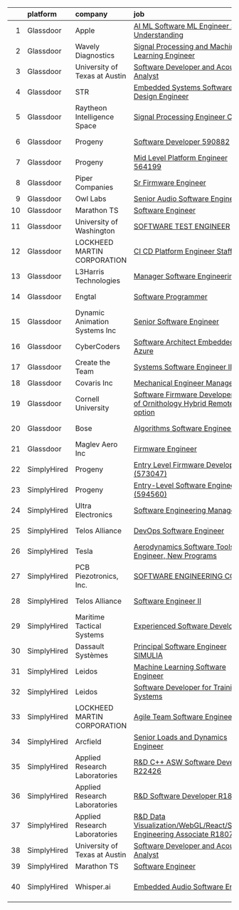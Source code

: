 

|    | platform    | company                        | job                                                                                                                                                                                                                                                                                                                                                                                                                                                                                                                                                                                                                                                                                                                                                                                                                                                                                                                                                                                                                                                                                                                                                                                                                                                                                                                                                                                                                                                                 | update_time   | location          |
|---:|:------------|:-------------------------------|:--------------------------------------------------------------------------------------------------------------------------------------------------------------------------------------------------------------------------------------------------------------------------------------------------------------------------------------------------------------------------------------------------------------------------------------------------------------------------------------------------------------------------------------------------------------------------------------------------------------------------------------------------------------------------------------------------------------------------------------------------------------------------------------------------------------------------------------------------------------------------------------------------------------------------------------------------------------------------------------------------------------------------------------------------------------------------------------------------------------------------------------------------------------------------------------------------------------------------------------------------------------------------------------------------------------------------------------------------------------------------------------------------------------------------------------------------------------------|:--------------|:------------------|
|  1 | Glassdoor   | Apple                          | [AI ML   Software  ML  Engineer  Siri Understanding](https://www.glassdoor.com/partner/jobListing.htm?pos=101&ao=1110586&s=58&guid=00000183bb8fd0759680a6c2d1eb1c1c&src=GD_JOB_AD&t=SR&vt=w&cs=1_b3387f56&cb=1665299108269&jobListingId=1008170405429&cpc=BAEB662971763A76&jrtk=3-0-1getovk4tk62j801-1getovk5fg2dg800-efa2d06a4c45605b--6NYlbfkN0BvKrLyj5gPmtZO9T8euul8TCxuuKNOtzRJOomxnwSEodTz2Bc-sPZlm1JPYWoVnTELi4DV3MHhxz3vKN37-QXncUYXY_tcre90WhxeoBRsHCYRLRXIu7J17H4Z4dw8T-us7pt0Al_SOIbNGFS-lWze-b0YjVb9z_tmR3NyudyI4Bbx566YJ2q5ATKiimLEN8zNJpfB5Gy67P7Nl7OxfX_RZluh3qnZJ6akEJhcl_KY0y5UDXlr_HmRCwn60oJlqmq7Bb26FZDU9xc2cY1SbQvjlWc0ARXfRHy7aK1JYwF1_H3N-fIwkUWKZiZ2fciNF9U4whGSPjXSKy_Y_7_bdHfh3r9E9kdd93n3FyBeBnZtYLjB1VM_R8CpBO78V2lXlXk9MIglnaLQzO9YhzPJFw5HohnXWXEDjHYQ7C-3uPltvOseBV2EDvlq3kas1PIMv67QrqTQev6KcbIdfk5iDiHKkUscLo0a6b6ucV_Un1P3N_IJZYZBotWusjpW_btbUnJfgim-4Pqc-oqaNv5FRE8-s_QDdJ479tG5IKyjNn65-3PYfXXv5ebM_QdxAJPMAWjvEp1den0eXjPoMWyVBrTWQusoMb8sK1_Nuj9OB9ObliH9RsmVruqifhLvvh9Sj0qLfL3gJWZ_461PgXJ3E6ofyiMx7_io68ZfMlRxNW7Iki1smx2oG0DAwXw_7zgFa0K9sCzAH1p2_JYuZk0zT5hfh4jK8F4rrMwfkuScYCdPjqc83cOE0r8K4Q15UcldgNVzsGNLjgkyxr04ZfIxU2OII5afiX36LJQbhc5JvLvvE_Zbrvi6wZ_dAoFre32z7tVBJgNUSw9X2i6-bl2MJI9uqcFdMLcMg5MTcFZ_2as4kc3xhHYRQ7CnkAEiip-769emaAC-TmLLYXA3FuqfkwFE47g_3umKWrlScL4YKTqT4N5F2rNUwDff5oJplJjiAfMpcbXG4C0CXou9BBmoN3CEmG-zcQWpdKXNSw6EQbcet1QrzzWdtAYYHU0nDvLdxWeg_SNhnhasDopjbMboilSsixxbbjFp5ws%3D)              | 9d            | Cambridge, MA     |
|  2 | Glassdoor   | Wavely Diagnostics             | [Signal Processing and Machine Learning Engineer](https://www.glassdoor.com/partner/jobListing.htm?pos=102&ao=1110586&s=58&guid=00000183bb8fd0759680a6c2d1eb1c1c&src=GD_JOB_AD&t=SR&vt=w&ea=1&cs=1_f5aeb8b4&cb=1665299108270&jobListingId=1008193144649&cpc=BFE8C4BF51BDD557&jrtk=3-0-1getovk4tk62j801-1getovk5fg2dg800-820927414ffa346b--6NYlbfkN0AO-lx13pzomzdSppJUWL3QXsQT8oyFk4U4LWH8QC50CnAaWlsae1_czUAjvgCiIz9847dJOkGa9cquB0HzYQvHgYWYDtNCGhGRpsJBFnWfsXQo6huQtRxc9i5PEjq_rvLC4fwDakjpb-oucn9PZSt3rQ7vAYveCz2BuvxmJslcWTdtOZDl3Vbfq_RxFbsn-uCogdHYexU4M7UxGlCPKS-lXgYd2H9NhpYtU8TLG7LNTdpVHiosravpzMgVg0dEWwavr9m5BBZ9OgWWB1uOi0F0aFoUAV2n6N4pR5pwgHn322Mw8GYoMzBq1GlVuMUqdFD5Dtu2oFEUXWarSIU6Dd9AOeg8mOzRyj_akynJ2vkISAPfNcQFTv-Jmai3rrRyAPFeLaXaUulJjoWSJrdnE_H4rQM5_BbrckkK6pUtjq2K4bIqonUNOE1gQ9mT-D4rfHKW9P3aYuAagmZaRW7FjAWlVQR0yxchQCQZpCRHdJfdJtAFcTfKQEXz-jzQecaInMuPt4bBH3jpdqLrr4tiQ24Vl3Q2MNk46-Jf6MPvn8SzTw%3D%3D)                                                                                                                                                                                                                                                                                                                                                                                                                                                                                                                              | 1d            | Seattle, WA       |
|  3 | Glassdoor   | University of Texas at Austin  | [Software Developer and Acoustics Analyst](https://www.glassdoor.com/partner/jobListing.htm?pos=107&ao=1136043&s=58&guid=00000183bb8fd0759680a6c2d1eb1c1c&src=GD_JOB_AD&t=SR&vt=w&cs=1_01b8068e&cb=1665299108270&jobListingId=1008187538769&jrtk=3-0-1getovk4tk62j801-1getovk5fg2dg800-43f34b3524efc540-)                                                                                                                                                                                                                                                                                                                                                                                                                                                                                                                                                                                                                                                                                                                                                                                                                                                                                                                                                                                                                                                                                                                                                           | 3d            | Austin, TX        |
|  4 | Glassdoor   | STR                            | [Embedded Systems Software Design Engineer](https://www.glassdoor.com/partner/jobListing.htm?pos=121&ao=1136043&s=58&guid=00000183bb8fd0759680a6c2d1eb1c1c&src=GD_JOB_AD&t=SR&vt=w&ea=1&cs=1_0b77bc30&cb=1665299108272&jobListingId=1008189894579&jrtk=3-0-1getovk4tk62j801-1getovk5fg2dg800-b9ea59a4e244c9ae-)                                                                                                                                                                                                                                                                                                                                                                                                                                                                                                                                                                                                                                                                                                                                                                                                                                                                                                                                                                                                                                                                                                                                                     | 2d            | Dayton, OH        |
|  5 | Glassdoor   | Raytheon Intelligence   Space  | [Signal Processing Engineer  C C   ](https://www.glassdoor.com/partner/jobListing.htm?pos=117&ao=1136043&s=58&guid=00000183bb8fd0759680a6c2d1eb1c1c&src=GD_JOB_AD&t=SR&vt=w&cs=1_65a04661&cb=1665299108271&jobListingId=1008184636968&jrtk=3-0-1getovk4tk62j801-1getovk5fg2dg800-3cb738847438d69e-)                                                                                                                                                                                                                                                                                                                                                                                                                                                                                                                                                                                                                                                                                                                                                                                                                                                                                                                                                                                                                                                                                                                                                                 | 4d            | Middletown, RI    |
|  6 | Glassdoor   | Progeny                        | [Software Developer  590882 ](https://www.glassdoor.com/partner/jobListing.htm?pos=109&ao=1136043&s=58&guid=00000183bb8fd0759680a6c2d1eb1c1c&src=GD_JOB_AD&t=SR&vt=w&cs=1_805f788f&cb=1665299108270&jobListingId=1008177474738&jrtk=3-0-1getovk4tk62j801-1getovk5fg2dg800-24867eaf5dbf772d-)                                                                                                                                                                                                                                                                                                                                                                                                                                                                                                                                                                                                                                                                                                                                                                                                                                                                                                                                                                                                                                                                                                                                                                        | 7d            | Canonsburg, PA    |
|  7 | Glassdoor   | Progeny                        | [Mid Level Platform Engineer  564199 ](https://www.glassdoor.com/partner/jobListing.htm?pos=116&ao=1136043&s=58&guid=00000183bb8fd0759680a6c2d1eb1c1c&src=GD_JOB_AD&t=SR&vt=w&cs=1_702cc078&cb=1665299108271&jobListingId=1008166738068&jrtk=3-0-1getovk4tk62j801-1getovk5fg2dg800-36f873a77d8c6e5e-)                                                                                                                                                                                                                                                                                                                                                                                                                                                                                                                                                                                                                                                                                                                                                                                                                                                                                                                                                                                                                                                                                                                                                               | 11d           | Manassas, VA      |
|  8 | Glassdoor   | Piper Companies                | [Sr  Firmware Engineer](https://www.glassdoor.com/partner/jobListing.htm?pos=119&ao=1136043&s=58&guid=00000183bb8fd0759680a6c2d1eb1c1c&src=GD_JOB_AD&t=SR&vt=w&cs=1_cc40888e&cb=1665299108272&jobListingId=1008175631016&jrtk=3-0-1getovk4tk62j801-1getovk5fg2dg800-d3152e96e55e9f48-)                                                                                                                                                                                                                                                                                                                                                                                                                                                                                                                                                                                                                                                                                                                                                                                                                                                                                                                                                                                                                                                                                                                                                                              | 8d            | San Diego, CA     |
|  9 | Glassdoor   | Owl Labs                       | [Senior Audio Software Engineer](https://www.glassdoor.com/partner/jobListing.htm?pos=114&ao=1136043&s=58&guid=00000183bb8fd0759680a6c2d1eb1c1c&src=GD_JOB_AD&t=SR&vt=w&ea=1&cs=1_18f966f2&cb=1665299108271&jobListingId=1008189538495&jrtk=3-0-1getovk4tk62j801-1getovk5fg2dg800-e485dae13018075a-)                                                                                                                                                                                                                                                                                                                                                                                                                                                                                                                                                                                                                                                                                                                                                                                                                                                                                                                                                                                                                                                                                                                                                                | 2d            | Boston, MA        |
| 10 | Glassdoor   | Marathon TS                    | [Software Engineer](https://www.glassdoor.com/partner/jobListing.htm?pos=111&ao=1136043&s=58&guid=00000183bb8fd0759680a6c2d1eb1c1c&src=GD_JOB_AD&t=SR&vt=w&ea=1&cs=1_f3e36d9a&cb=1665299108271&jobListingId=1008186386196&jrtk=3-0-1getovk4tk62j801-1getovk5fg2dg800-8802337e1bc062f4-)                                                                                                                                                                                                                                                                                                                                                                                                                                                                                                                                                                                                                                                                                                                                                                                                                                                                                                                                                                                                                                                                                                                                                                             | 3d            | Fairfax, VA       |
| 11 | Glassdoor   | University of Washington       | [SOFTWARE TEST ENGINEER](https://www.glassdoor.com/partner/jobListing.htm?pos=113&ao=1136043&s=58&guid=00000183bb8fd0759680a6c2d1eb1c1c&src=GD_JOB_AD&t=SR&vt=w&cs=1_eca1da91&cb=1665299108271&jobListingId=1008181744294&jrtk=3-0-1getovk4tk62j801-1getovk5fg2dg800-4f9502871e81418b-)                                                                                                                                                                                                                                                                                                                                                                                                                                                                                                                                                                                                                                                                                                                                                                                                                                                                                                                                                                                                                                                                                                                                                                             | 5d            | Seattle, WA       |
| 12 | Glassdoor   | LOCKHEED MARTIN CORPORATION    | [CI CD Platform Engineer Staff](https://www.glassdoor.com/partner/jobListing.htm?pos=112&ao=1136043&s=58&guid=00000183bb8fd0759680a6c2d1eb1c1c&src=GD_JOB_AD&t=SR&vt=w&cs=1_95a12152&cb=1665299108271&jobListingId=1008184795205&jrtk=3-0-1getovk4tk62j801-1getovk5fg2dg800-e61874eab568c950-)                                                                                                                                                                                                                                                                                                                                                                                                                                                                                                                                                                                                                                                                                                                                                                                                                                                                                                                                                                                                                                                                                                                                                                      | 4d            | Manassas, VA      |
| 13 | Glassdoor   | L3Harris Technologies          | [Manager  Software Engineering](https://www.glassdoor.com/partner/jobListing.htm?pos=120&ao=1136043&s=58&guid=00000183bb8fd0759680a6c2d1eb1c1c&src=GD_JOB_AD&t=SR&vt=w&cs=1_8ae49e5c&cb=1665299108272&jobListingId=1008173310840&jrtk=3-0-1getovk4tk62j801-1getovk5fg2dg800-9d910d3c6ad72c4d-)                                                                                                                                                                                                                                                                                                                                                                                                                                                                                                                                                                                                                                                                                                                                                                                                                                                                                                                                                                                                                                                                                                                                                                      | 8d            | Herndon, VA       |
| 14 | Glassdoor   | Engtal                         | [Software Programmer](https://www.glassdoor.com/partner/jobListing.htm?pos=105&ao=1110586&s=58&guid=00000183bb8fd0759680a6c2d1eb1c1c&src=GD_JOB_AD&t=SR&vt=w&ea=1&cs=1_ce1d78a4&cb=1665299108270&jobListingId=1008171080983&cpc=2CAED5C921A5F994&jrtk=3-0-1getovk4tk62j801-1getovk5fg2dg800-b51b348a8d77a6f1--6NYlbfkN0B7Z8t6fEMDh_BTkcJVPNJicKvZQEBTy5HSwyHa20ewqmyfWNXjNsfvmtdqiCQm-EzD4v61C0M3pS4O_WWnQzap9xdTPkEczGLXNus95fa2-MGyn88lc16JULZI2F_w7cJW5wi-C0mrguKo2auP5i88c85Df4fwsynpN4DSBUcxBGm7GnkHOj1F4RYKIzEMKptle-AIAlB6o58JrSnXSXpCclpjI7OG9EipUswrdlSyGC10TydYW1AmtsZXLALcq2Cv5xVOfFVmfHyWPG2X0YQziVVTNtTr8ukEbUsijG27_Rf70Kg-XB5o6cFe1XGBBdR4vRAmDdsoXzkGBrFEHd_ALssl3HFSh5EoTosvVtySB--4hY7WaMTDGK3Gg-f3CFQhjhChC4Gtt9KbKCmuvdMYIPBD45QmjP9Q911jw_sBY19VzyO1zkpYjIlibV2IUWssDxODmCmfXAAcallSiPbxVnbXXkiVtNhYZ_JPFHSAXr8FjI8iZtGK2v-_OxRdD8nAbnzFQvRCWA%3D%3D)                                                                                                                                                                                                                                                                                                                                                                                                                                                                                                                                                                                          | 9d            | Bingham Farms, MI |
| 15 | Glassdoor   | Dynamic Animation Systems  Inc | [Senior Software Engineer](https://www.glassdoor.com/partner/jobListing.htm?pos=103&ao=1110586&s=58&guid=00000183bb8fd0759680a6c2d1eb1c1c&src=GD_JOB_AD&t=SR&vt=w&ea=1&cs=1_7472952b&cb=1665299108270&jobListingId=1008192222490&cpc=BBD63848FB84346C&jrtk=3-0-1getovk4tk62j801-1getovk5fg2dg800-16bcf8825d3846e7--6NYlbfkN0CNayYzF1mBaI40OgT78t3Q2d9IxlwDzhsYR4HK7epYUXIBPpjmte8KQtXp5zdHzeN_EB_y-wXFE53KCGYA41abc_yIJXePItI64xEaFHUAxl3-MZ15jmdeBxyoIuXCuXVW4RRBnLtqcm-Ia1KwaBWSv7eu8CjL5erz65FPgr2fcHUrqvPSURCsQjb8jp6SpVooalMs9Cuz34Bum-m5uk-XzU3jlgnsLSYRMXbC3owEfoqDvK9SGVI2MCpk2t6QqUFMcpNPec2dPR4DkZoPXNmcp9bt2eiCO12bYv4Dtj4rjwb1ZAGN-xotb70swAoQvfZ9Ay2XORC-NBQsL4Aj8IVjVdEwuVhzR8q3M965acGxC3wE4Xllq1H9T6OA4ebPd-pw1MJ8fWPAdVz4olPM5xjTN6X4BDjiicuZ7L0CaH3HBJGP2BARa2DSV0VZ7k7EtugSWbgJKS1fyStlwkQqjnGKpRr-x-w6BMKIw_bd3JaVlDHhdsHLg24A2g-2q_iGetWe23MadkywXw%3D%3D)                                                                                                                                                                                                                                                                                                                                                                                                                                                                                                                                                                                     | 1d            | Bethesda, MD      |
| 16 | Glassdoor   | CyberCoders                    | [Software Architect  Embedded UAS  Azure ](https://www.glassdoor.com/partner/jobListing.htm?pos=106&ao=1110586&s=58&guid=00000183bb8fd0759680a6c2d1eb1c1c&src=GD_JOB_AD&t=SR&vt=w&ea=1&cs=1_e6fa61d5&cb=1665299108270&jobListingId=1008193291718&cpc=8795CF9063CD573D&jrtk=3-0-1getovk4tk62j801-1getovk5fg2dg800-8140a6c884941711--6NYlbfkN0CpFJQzrgRR8WqXWK1qKKEqALWJw739KlKqr2H-MSI4eoBlI4EFrmor2FYZMP3muM3M7R2TWRzZ2wmRDeQ5r62CA8eVCRYTCEk1f6aU_f2c1e42HIzX7PAX--LkogM9U6Juy9RRzPeVjHxh_5HJhd2XixI5yR-QLgeYP-EjshPcnNzvQiMqaHIMZbpQSO64BKWYTt7aYCWleUbjuSHAsp0jySJtFXiDSlDZff6L70SaQg1ThG9N1pNJxP7oTuc1q-LvUS_0GDexvIaeltTUB6lKvK8VOwyLnk8TWldhjD8V6M02ME_wXyAANqyM_24xKBNLb0duCPf4aKxfy_skdTznBr_owfamJ5DksKwILR7HTuNBWAEqmkCHjnRsjq6vu_D5ZtKOOJUMLBBi5QgVZwtAnz88HAPJDqoQ32nD41X-p27n7puXPAm3kgSeIffxx6sgGyf95-0FZYQf0t4mSI2637qDB2YG3ilIoLlKYNIA6qybKYGe4W-57zuKLM604OEDsNpr0Q0Dg_zPFObAec9ct0fEr5ncN3TmOyOlZq_1ZRrnvb_ta33NrdQFjvn8IGKpSQV3Cug1a-u6dGKUJkITuQ35bbI-wmnC27tmrr_Ld3_7Il5pWdEYJBHQ8lML2xVmwcS15vpYzAuhwh8NwvWQhID-cBBHppazgKAIh00tAYETQWs6sZ4-iB0tM7EfHE7xdW-RcwHkV09OnqiuKHuifv-QnKzOMCKueAQhM7Q0kMD4tGaxC4Wo7Fa4OBNLRWofjlgzV9-6vLLSz3pl6UGk095G1FeuVxsgMkLzzrdPiFgnLvtX2izQM13u6N7_jPPqmJBdHUcV_E_TvBklyXYxFZrHkvY8jlEM-fQWg-LorIymFXxny_Y3m45LtTYQ_xv0PNYetz1pqtfzdQOQFrd2VVWysnC1t_ZJT9lPkUVN_9Mefa3bcDcGc_c1GbryQtyq2BKBwN8TGrZUHRPQRbTNDcJdq91JvAGEkjetfX-sQTf2tRhOxQDuOmmZfR8Vb_R7C84ZCpCsXzDnJTF9DWNdhqLsGJ8rJRFDtqEHKlRYp0N1dhuGSFzZ) | 1d            | Long Beach, CA    |
| 17 | Glassdoor   | Create the Team                | [Systems Software Engineer II](https://www.glassdoor.com/partner/jobListing.htm?pos=104&ao=1110586&s=58&guid=00000183bb8fd0759680a6c2d1eb1c1c&src=GD_JOB_AD&t=SR&vt=w&ea=1&cs=1_0149fe42&cb=1665299108270&jobListingId=1008182015091&cpc=A65DF3A704A48F9B&jrtk=3-0-1getovk4tk62j801-1getovk5fg2dg800-d364322e2deeab80--6NYlbfkN0BK9GXDcakwdiqmeo8o-2GvkYnmPkq7xevAHdeF_847qtZKsN7LQ_6DsntgkPCLbWVBHyYnyXZFZk-gJI1MCnNqI7ZKn_Sv-ymtOd7vjQdfZJbp4uAOXVVULwpBUMk9nKvQig4VFhHJLvG2LRQIWTKVt2sfNRvjbPrjHRIZHHtETFEPPu29R7SmBt7ifKCC5kPXTcb1b2g0vqL4cvfDpTLKNXCNX0v5CxeJerbuuCAFBQaTyADzFXSlGRifDgtDAEI3OjeQHY9UGNGDr-T2STtY7rkzKhf2Liqb2R2AgX9Zvf60lMovrzcIaUopbiNTMu8Rx80orHnFKI1tU0oNmuWRO-EjVV5t1nfsjhUzajtg3h9cnaW6j_GoYkBdHAQlYsTq3rIwPfCvogxumIA5Ftz5Fqg6qVFq0spXJSsUGsGyLTmaqlwd3l1Cykd9kOrbSXY5es3Rzicb1aPRU-mnqTLaKOobSz8Z_iFYHaZpa25zkZTA8qaJnJvO)                                                                                                                                                                                                                                                                                                                                                                                                                                                                                                                                                                                                             | 5d            | Sacramento, CA    |
| 18 | Glassdoor   | Covaris  Inc                   | [Mechanical Engineer  Manager](https://www.glassdoor.com/partner/jobListing.htm?pos=115&ao=1136043&s=58&guid=00000183bb8fd0759680a6c2d1eb1c1c&src=GD_JOB_AD&t=SR&vt=w&ea=1&cs=1_14bea1c2&cb=1665299108271&jobListingId=1008165749926&jrtk=3-0-1getovk4tk62j801-1getovk5fg2dg800-83b84f7bd3acea72-)                                                                                                                                                                                                                                                                                                                                                                                                                                                                                                                                                                                                                                                                                                                                                                                                                                                                                                                                                                                                                                                                                                                                                                  | 11d           | Woburn, MA        |
| 19 | Glassdoor   | Cornell University             | [Software Firmware Developer   Lab of Ornithology  Hybrid Remote Work option ](https://www.glassdoor.com/partner/jobListing.htm?pos=110&ao=1136043&s=58&guid=00000183bb8fd0759680a6c2d1eb1c1c&src=GD_JOB_AD&t=SR&vt=w&cs=1_e277bcb4&cb=1665299108270&jobListingId=1008166221020&jrtk=3-0-1getovk4tk62j801-1getovk5fg2dg800-9ebeabb46f350a9d-)                                                                                                                                                                                                                                                                                                                                                                                                                                                                                                                                                                                                                                                                                                                                                                                                                                                                                                                                                                                                                                                                                                                       | 11d           | Ithaca, NY        |
| 20 | Glassdoor   | Bose                           | [Algorithms Software Engineer](https://www.glassdoor.com/partner/jobListing.htm?pos=108&ao=1136043&s=58&guid=00000183bb8fd0759680a6c2d1eb1c1c&src=GD_JOB_AD&t=SR&vt=w&cs=1_fd9e1af6&cb=1665299108270&jobListingId=1008181886468&jrtk=3-0-1getovk4tk62j801-1getovk5fg2dg800-e60c7e97430c1f78-)                                                                                                                                                                                                                                                                                                                                                                                                                                                                                                                                                                                                                                                                                                                                                                                                                                                                                                                                                                                                                                                                                                                                                                       | 5d            | Framingham, MA    |
| 21 | Glassdoor   | Maglev Aero Inc                | [Firmware Engineer](https://www.glassdoor.com/partner/jobListing.htm?pos=118&ao=1136043&s=58&guid=00000183bb8fd0759680a6c2d1eb1c1c&src=GD_JOB_AD&t=SR&vt=w&ea=1&cs=1_337025b4&cb=1665299108272&jobListingId=1008164317202&jrtk=3-0-1getovk4tk62j801-1getovk5fg2dg800-7b0872439c1fc02d-)                                                                                                                                                                                                                                                                                                                                                                                                                                                                                                                                                                                                                                                                                                                                                                                                                                                                                                                                                                                                                                                                                                                                                                             | 12d           | Boston, MA        |
| 22 | SimplyHired | Progeny                        | [Entry Level Firmware Developer (573047)](https://www.simplyhired.com/job/8VbYTCxiS9k3bMRrSS3g3GK0UcdpspeLcZsjgXRSWAkaA9EcHRZQ5w?q=acoustic+developer)                                                                                                                                                                                                                                                                                                                                                                                                                                                                                                                                                                                                                                                                                                                                                                                                                                                                                                                                                                                                                                                                                                                                                                                                                                                                                                              | Recently      | Manassas, VA      |
| 23 | SimplyHired | Progeny                        | [Entry-Level Software Engineer (594560)](https://www.simplyhired.com/job/hFZ0kpPt7g7aOxFzPksAH7fahgRzX61kk6-Gsyoh-O4nQt0YXf5-Tg?q=acoustic+developer)                                                                                                                                                                                                                                                                                                                                                                                                                                                                                                                                                                                                                                                                                                                                                                                                                                                                                                                                                                                                                                                                                                                                                                                                                                                                                                               | Recently      | Manassas, VA      |
| 24 | SimplyHired | Ultra Electronics              | [Software Engineering Manager](https://www.simplyhired.com/job/qoTfBAenC1EJ_bUXUXOK6wo8xdKPXD7Hzw4RtsIbvad5F0eRnKSe9Q?q=acoustic+developer)                                                                                                                                                                                                                                                                                                                                                                                                                                                                                                                                                                                                                                                                                                                                                                                                                                                                                                                                                                                                                                                                                                                                                                                                                                                                                                                         | Recently      | Chantilly, VA     |
| 25 | SimplyHired | Telos Alliance                 | [DevOps Software Engineer](https://www.simplyhired.com/job/60pzz4L5D8jyQznk7xCHuh-sXpm8UKepKgOSUU5hK41ghLTOS_rCAA?q=acoustic+developer)                                                                                                                                                                                                                                                                                                                                                                                                                                                                                                                                                                                                                                                                                                                                                                                                                                                                                                                                                                                                                                                                                                                                                                                                                                                                                                                             | Recently      | United States     |
| 26 | SimplyHired | Tesla                          | [Aerodynamics Software Tools Engineer, New Programs](https://www.simplyhired.com/job/zO8gcthxFQqgNmwD9bdYUrhRy13Ovr3XTHhU0ibGJoZo7L7tcfLxOw?q=acoustic+developer)                                                                                                                                                                                                                                                                                                                                                                                                                                                                                                                                                                                                                                                                                                                                                                                                                                                                                                                                                                                                                                                                                                                                                                                                                                                                                                   | Recently      | Hawthorne, CA     |
| 27 | SimplyHired | PCB Piezotronics, Inc.         | [SOFTWARE ENGINEERING CO-OP](https://www.simplyhired.com/job/l6Nph4iv8sCQAZoK6T0IR70nRUG5uZVP3gHFnSJ_rt0hLbBX_Z5Fsg?q=acoustic+developer)                                                                                                                                                                                                                                                                                                                                                                                                                                                                                                                                                                                                                                                                                                                                                                                                                                                                                                                                                                                                                                                                                                                                                                                                                                                                                                                           | Recently      | Cincinnati, OH    |
| 28 | SimplyHired | Telos Alliance                 | [Software Engineer II](https://www.simplyhired.com/job/kZV61agVwkyatDwMDME2qzHjMH0qxJ0TKghEY8Q5euA1eovU2CLQnQ?q=acoustic+developer)                                                                                                                                                                                                                                                                                                                                                                                                                                                                                                                                                                                                                                                                                                                                                                                                                                                                                                                                                                                                                                                                                                                                                                                                                                                                                                                                 | Recently      | United States     |
| 29 | SimplyHired | Maritime Tactical Systems      | [Experienced Software Developer](https://www.simplyhired.com/job/SFCNgTCASRLyKqrC1ACVdKR7NKY2JFDNa9GteUJWZNaA6WLDTGtMyQ?q=acoustic+developer)                                                                                                                                                                                                                                                                                                                                                                                                                                                                                                                                                                                                                                                                                                                                                                                                                                                                                                                                                                                                                                                                                                                                                                                                                                                                                                                       | Recently      | Melbourne, FL     |
| 30 | SimplyHired | Dassault Systèmes              | [Principal Software Engineer SIMULIA](https://www.simplyhired.com/job/EoyCNNBK4UDsF5Gx7YzyR7Q6olXn4fnrw8HCQt0MME2YG7Gjcx7NiA?q=acoustic+developer)                                                                                                                                                                                                                                                                                                                                                                                                                                                                                                                                                                                                                                                                                                                                                                                                                                                                                                                                                                                                                                                                                                                                                                                                                                                                                                                  | Recently      | Waltham, MA       |
| 31 | SimplyHired | Leidos                         | [Machine Learning Software Engineer](https://www.simplyhired.com/job/1t5QMgO2_CCYrBm2DHqDmnaTEIwONdM9-czUZp_iYX5HnIe1WhsE-w?q=acoustic+developer)                                                                                                                                                                                                                                                                                                                                                                                                                                                                                                                                                                                                                                                                                                                                                                                                                                                                                                                                                                                                                                                                                                                                                                                                                                                                                                                   | Recently      | Arlington, VA     |
| 32 | SimplyHired | Leidos                         | [Software Developer for Training Systems](https://www.simplyhired.com/job/bkZMqLcMEW3WoKMF4vv5LTlDXVzHoXRsF35WIS_tZNhHme0iBV-Cow?q=acoustic+developer)                                                                                                                                                                                                                                                                                                                                                                                                                                                                                                                                                                                                                                                                                                                                                                                                                                                                                                                                                                                                                                                                                                                                                                                                                                                                                                              | Recently      | Bethesda, MD      |
| 33 | SimplyHired | LOCKHEED MARTIN CORPORATION    | [Agile Team Software Engineer](https://www.simplyhired.com/job/Bb51HkQy-2su1GpzhGynACvjPLYE6Wvg9mIpxfLIaj4sC19YaDYgLg?q=acoustic+developer)                                                                                                                                                                                                                                                                                                                                                                                                                                                                                                                                                                                                                                                                                                                                                                                                                                                                                                                                                                                                                                                                                                                                                                                                                                                                                                                         | Recently      | Manassas, VA      |
| 34 | SimplyHired | Arcfield                       | [Senior Loads and Dynamics Engineer](https://www.simplyhired.com/job/ewmZjjE-VCt0grOFR0kFzm53GYDycXWhuhcTpAoa1ZYuSER0-kXQRg?q=acoustic+developer)                                                                                                                                                                                                                                                                                                                                                                                                                                                                                                                                                                                                                                                                                                                                                                                                                                                                                                                                                                                                                                                                                                                                                                                                                                                                                                                   | Recently      | Brookpark, OH     |
| 35 | SimplyHired | Applied Research Laboratories  | [R&D C++ ASW Software Developer R22426](https://www.simplyhired.com/job/8XP0R6LMD2rgtoekPlVM5lv487R8RZr8mtW6j4w07LPhzUDNXm6zhQ?q=acoustic+developer)                                                                                                                                                                                                                                                                                                                                                                                                                                                                                                                                                                                                                                                                                                                                                                                                                                                                                                                                                                                                                                                                                                                                                                                                                                                                                                                | Recently      | Austin, TX        |
| 36 | SimplyHired | Applied Research Laboratories  | [R&D Software Developer R18404](https://www.simplyhired.com/job/iYsUoC4YVp2iNY6b_JtpfN9L4H2iAgnSxyEYjA8MjR38__eDQ3Tw0g?q=acoustic+developer)                                                                                                                                                                                                                                                                                                                                                                                                                                                                                                                                                                                                                                                                                                                                                                                                                                                                                                                                                                                                                                                                                                                                                                                                                                                                                                                        | Recently      | Austin, TX        |
| 37 | SimplyHired | Applied Research Laboratories  | [R&D Data Visualization/WebGL/React/Systems Engineering Associate R18071](https://www.simplyhired.com/job/5rRdDtGxkmD0QVwJcLVhOLyoGBnJSJay0umnh-R75tddrJ9j7ogjMQ?q=acoustic+developer)                                                                                                                                                                                                                                                                                                                                                                                                                                                                                                                                                                                                                                                                                                                                                                                                                                                                                                                                                                                                                                                                                                                                                                                                                                                                              | Recently      | Austin, TX        |
| 38 | SimplyHired | University of Texas at Austin  | [Software Developer and Acoustics Analyst](https://www.simplyhired.com/job/CZo2I9R4EYhre7mJkkzVD8r5tgmB8AjYk1O6q7qKPUGTHKmT9GMB9A?q=acoustic+developer)                                                                                                                                                                                                                                                                                                                                                                                                                                                                                                                                                                                                                                                                                                                                                                                                                                                                                                                                                                                                                                                                                                                                                                                                                                                                                                             | 3d            | Austin, TX        |
| 39 | SimplyHired | Marathon TS                    | [Software Engineer](https://www.simplyhired.com/job/VJyxUyozcO8bu5eQospre90deMn2nL9rklJT1zZ39gQ0dvXRQudebQ?q=acoustic+developer)                                                                                                                                                                                                                                                                                                                                                                                                                                                                                                                                                                                                                                                                                                                                                                                                                                                                                                                                                                                                                                                                                                                                                                                                                                                                                                                                    | 3d            | Fairfax, VA       |
| 40 | SimplyHired | Whisper.ai                     | [Embedded Audio Software Engineer](https://www.simplyhired.com/job/ZMTGSSKnJ3J72fSEwF45cg_M5Xxfc_s71G7wMj0GkivJRW1SXn0Liw?q=acoustic+developer)                                                                                                                                                                                                                                                                                                                                                                                                                                                                                                                                                                                                                                                                                                                                                                                                                                                                                                                                                                                                                                                                                                                                                                                                                                                                                                                     | Recently      | San Francisco, CA |